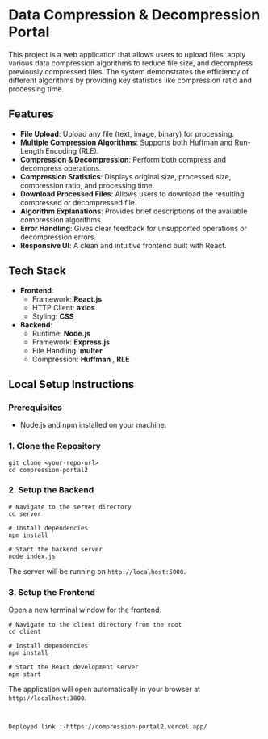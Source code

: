 # Data Compression & Decompression Portal

This project is a web application that allows users to upload files, apply various data compression algorithms to reduce file size, and decompress previously compressed files. The system demonstrates the efficiency of different algorithms by providing key statistics like compression ratio and processing time.

## Features

-   **File Upload**: Upload any file (text, image, binary) for processing.
-   **Multiple Compression Algorithms**: Supports both Huffman and Run-Length Encoding (RLE).
-   **Compression & Decompression**: Perform both compress and decompress operations.
-   **Compression Statistics**: Displays original size, processed size, compression ratio, and processing time.
-   **Download Processed Files**: Allows users to download the resulting compressed or decompressed file.
-   **Algorithm Explanations**: Provides brief descriptions of the available compression algorithms.
-   **Error Handling**: Gives clear feedback for unsupported operations or decompression errors.
-   **Responsive UI**: A clean and intuitive frontend built with React.

## Tech Stack

-   **Frontend**:
    -   Framework: **React.js**
    -   HTTP Client: **axios**
    -   Styling: **CSS**
-   **Backend**:
    -   Runtime: **Node.js**
    -   Framework: **Express.js**
    -   File Handling: **multer**
    -   Compression: **Huffman** ,  **RLE** 

## Local Setup Instructions

### Prerequisites

-   Node.js and npm installed on your machine.

### 1. Clone the Repository

```
git clone <your-repo-url>
cd compression-portal2
```

### 2. Setup the Backend

```
# Navigate to the server directory
cd server

# Install dependencies
npm install

# Start the backend server
node index.js
```

The server will be running on `http://localhost:5000`.

### 3. Setup the Frontend

Open a new terminal window for the frontend.

```
# Navigate to the client directory from the root
cd client

# Install dependencies
npm install

# Start the React development server
npm start
```

The application will open automatically in your browser at `http://localhost:3000`.
```


Deployed link :-https://compression-portal2.vercel.app/
